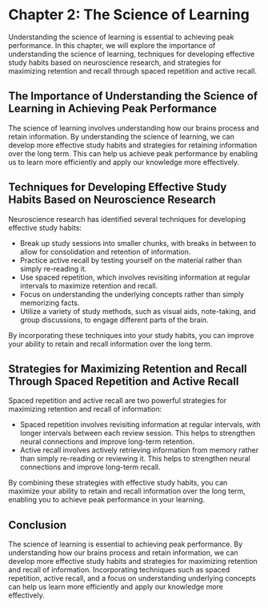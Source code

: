 Chapter 2: The Science of Learning
==================================

Understanding the science of learning is essential to achieving peak performance. In this chapter, we will explore the importance of understanding the science of learning, techniques for developing effective study habits based on neuroscience research, and strategies for maximizing retention and recall through spaced repetition and active recall.

The Importance of Understanding the Science of Learning in Achieving Peak Performance
-------------------------------------------------------------------------------------

The science of learning involves understanding how our brains process and retain information. By understanding the science of learning, we can develop more effective study habits and strategies for retaining information over the long term. This can help us achieve peak performance by enabling us to learn more efficiently and apply our knowledge more effectively.

Techniques for Developing Effective Study Habits Based on Neuroscience Research
-------------------------------------------------------------------------------

Neuroscience research has identified several techniques for developing effective study habits:

* Break up study sessions into smaller chunks, with breaks in between to allow for consolidation and retention of information.
* Practice active recall by testing yourself on the material rather than simply re-reading it.
* Use spaced repetition, which involves revisiting information at regular intervals to maximize retention and recall.
* Focus on understanding the underlying concepts rather than simply memorizing facts.
* Utilize a variety of study methods, such as visual aids, note-taking, and group discussions, to engage different parts of the brain.

By incorporating these techniques into your study habits, you can improve your ability to retain and recall information over the long term.

Strategies for Maximizing Retention and Recall Through Spaced Repetition and Active Recall
------------------------------------------------------------------------------------------

Spaced repetition and active recall are two powerful strategies for maximizing retention and recall of information:

* Spaced repetition involves revisiting information at regular intervals, with longer intervals between each review session. This helps to strengthen neural connections and improve long-term retention.
* Active recall involves actively retrieving information from memory rather than simply re-reading or reviewing it. This helps to strengthen neural connections and improve long-term recall.

By combining these strategies with effective study habits, you can maximize your ability to retain and recall information over the long term, enabling you to achieve peak performance in your learning.

Conclusion
----------

The science of learning is essential to achieving peak performance. By understanding how our brains process and retain information, we can develop more effective study habits and strategies for maximizing retention and recall of information. Incorporating techniques such as spaced repetition, active recall, and a focus on understanding underlying concepts can help us learn more efficiently and apply our knowledge more effectively.
